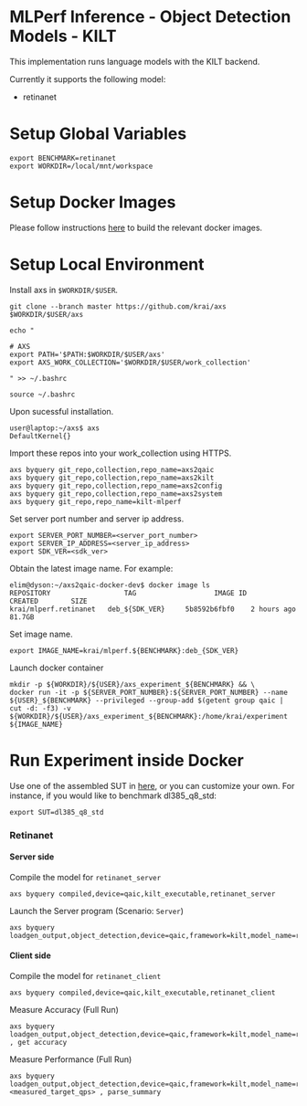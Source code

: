 # MLPerf Inference - Object Detection Models - KILT
This implementation runs language models with the KILT backend.

Currently it supports the following model:
- retinanet

# Setup Global Variables
```
export BENCHMARK=retinanet
export WORKDIR=/local/mnt/workspace
```

# Setup Docker Images
Please follow instructions [here](https://github.com/krai/axs2qaic-docker) to build the relevant docker images.

# Setup Local Environment
Install axs in `$WORKDIR/$USER`.
```
git clone --branch master https://github.com/krai/axs $WORKDIR/$USER/axs
```

```
echo "

# AXS
export PATH='$PATH:$WORKDIR/$USER/axs'
export AXS_WORK_COLLECTION='$WORKDIR/$USER/work_collection' 

" >> ~/.bashrc
```

```
source ~/.bashrc
```

Upon sucessful installation.
```
user@laptop:~/axs$ axs
DefaultKernel{}
```

Import these repos into your work_collection using HTTPS.
```
axs byquery git_repo,collection,repo_name=axs2qaic
axs byquery git_repo,collection,repo_name=axs2kilt
axs byquery git_repo,collection,repo_name=axs2config
axs byquery git_repo,collection,repo_name=axs2system
axs byquery git_repo,repo_name=kilt-mlperf
```

Set server port number and server ip address.
```
export SERVER_PORT_NUMBER=<server_port_number>
export SERVER_IP_ADDRESS=<server_ip_address>
export SDK_VER=<sdk_ver>
```

Obtain the latest image name. For example:
```
elim@dyson:~/axs2qaic-docker-dev$ docker image ls
REPOSITORY                  TAG                   IMAGE ID       CREATED        SIZE
krai/mlperf.retinanet   deb_${SDK_VER}     5b8592b6fbf0    2 hours ago    81.7GB
```

Set image name.
```
export IMAGE_NAME=krai/mlperf.${BENCHMARK}:deb_{SDK_VER}
```

Launch docker container
```
mkdir -p ${WORKDIR}/${USER}/axs_experiment_${BENCHMARK} && \
docker run -it -p ${SERVER_PORT_NUMBER}:${SERVER_PORT_NUMBER} --name ${USER}_${BENCHMARK} --privileged --group-add $(getent group qaic | cut -d: -f3) -v ${WORKDIR}/${USER}/axs_experiment_${BENCHMARK}:/home/krai/experiment ${IMAGE_NAME}
```

# Run Experiment inside Docker
Use one of the assembled SUT in [here](https://github.com/krai/axs2config), or you can customize your own. For instance, if you would like to benchmark dl385_q8_std:
```
export SUT=dl385_q8_std
```

### Retinanet
#### Server side

Compile the model for `retinanet_server`
```
axs byquery compiled,device=qaic,kilt_executable,retinanet_server
```
Launch the Server program (Scenario: `Server`)
```
axs byquery loadgen_output,object_detection,device=qaic,framework=kilt,model_name=retinanet,loadgen_mode=AccuracyOnly,loadgen_scenario=Server,sut_name=${SUT},flavour=retinanet_server,network_server_port=${SERVER_PORT_NUMBER},network_num_sockets=8,recommended_batch_size=200,kilt_unique_server_id=KILT_Network_SUT
```

#### Client side

Compile the model for `retinanet_client`
```
axs byquery compiled,device=qaic,kilt_executable,retinanet_client
```

Measure Accuracy (Full Run)
```
axs byquery loadgen_output,object_detection,device=qaic,framework=kilt,model_name=retinanet,loadgen_mode=AccuracyOnly,loadgen_scenario=Server,sut_name=${SUT},flavour=retinanet_client,fan=null,setting_fan=null,fan_rpm=null,vc=null,actual_vc_dec=null,vc_set=null,network_server_port=${SERVER_PORT_NUMBER},network_server_ip_address=${SERVER_IP_ADDRESS},network_num_sockets=8 , get accuracy
```

Measure Performance (Full Run)
```
axs byquery loadgen_output,object_detection,device=qaic,framework=kilt,model_name=retinanet,loadgen_mode=PerformanceOnly,loadgen_scenario=Server,sut_name=${SUT},flavour=retinanet_client,fan=null,setting_fan=null,fan_rpm=null,vc=null,actual_vc_dec=null,vc_set=null,network_server_port=${SERVER_PORT_NUMBER},network_server_ip_address=${SERVER_IP_ADDRESS},network_num_sockets=8,loadgen_target_qps=<measured_target_qps> , parse_summary
```



